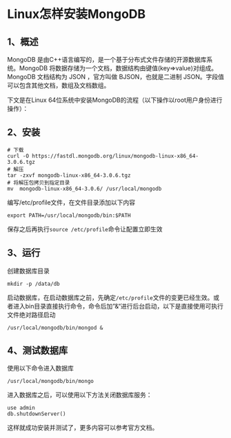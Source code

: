 # Linux怎样安装MongoDB

## 1、概述

MongoDB 是由C++语言编写的，是一个基于分布式文件存储的开源数据库系统。MongoDB 将数据存储为一个文档，数据结构由键值(key=>value)对组成。MongoDB 文档结构为 JSON ，官方叫做 BJSON，也就是二进制 JSON。字段值可以包含其他文档，数组及文档数组。

下文是在Linux 64位系统中安装MongoDB的流程（以下操作以root用户身份进行操作）：

## 2、安装

```shell
# 下载
curl -O https://fastdl.mongodb.org/linux/mongodb-linux-x86_64-3.0.6.tgz
# 解压
tar -zxvf mongodb-linux-x86_64-3.0.6.tgz
# 将解压包拷贝到指定目录
mv  mongodb-linux-x86_64-3.0.6/ /usr/local/mongodb
```

编写/etc/profile文件，在文件目录添加以下内容

```shell
export PATH=/usr/local/mongodb/bin:$PATH
```

保存之后再执行`source /etc/profile`命令让配置立即生效

## 3、运行

创建数据库目录

```shell
mkdir -p /data/db
```

启动数据库，在启动数据库之前，先确定`/etc/profile`文件的变更已经生效。或者进入bin目录直接执行命令，命令后加”&“进行后台启动，以下是直接使用可执行文件绝对路径启动

```shell
/usr/local/mongodb/bin/mongod &
```

## 4、测试数据库

使用以下命令进入数据库

```shell
/usr/local/mongodb/bin/mongo
```

进入数据库之后，可以使用以下方法关闭数据库服务：

```shell
use admin 
db.shutdownServer()
```

这样就成功安装并测试了，更多内容可以参考官方文档。
